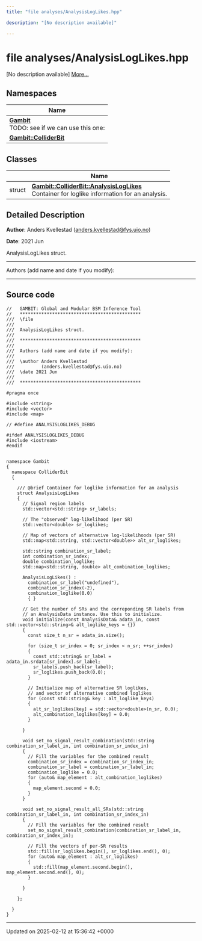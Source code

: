 ```yaml
---
title: "file analyses/AnalysisLogLikes.hpp"

description: "[No description available]"

---
```


# file analyses/AnalysisLogLikes.hpp

[No description available] [More...](#detailed-description)

## Namespaces

| Name           |
| -------------- |
| **[Gambit](/documentation/code/namespaces/namespacegambit/)** <br>TODO: see if we can use this one:  |
| **[Gambit::ColliderBit](/documentation/code/namespaces/namespacegambit_1_1colliderbit/)**  |

## Classes

|                | Name           |
| -------------- | -------------- |
| struct | **[Gambit::ColliderBit::AnalysisLogLikes](/documentation/code/classes/structgambit_1_1colliderbit_1_1analysisloglikes/)** <br>Container for loglike information for an analysis.  |

## Detailed Description


**Author**: Anders Kvellestad ([anders.kvellestad@fys.uio.no](mailto:anders.kvellestad@fys.uio.no)) 

**Date**: 2021 Jun

AnalysisLogLikes struct.



------------------

Authors (add name and date if you modify):



------------------




## Source code

```
//   GAMBIT: Global and Modular BSM Inference Tool
//   *********************************************
///  \file
///
///  AnalysisLogLikes struct.
///
///  *********************************************
///
///  Authors (add name and date if you modify):
///
///  \author Anders Kvellestad
///          (anders.kvellestad@fys.uio.no)
///  \date 2021 Jun
///
///  *********************************************

#pragma once

#include <string>
#include <vector>
#include <map>

// #define ANALYSISLOGLIKES_DEBUG

#ifdef ANALYSISLOGLIKES_DEBUG
#include <iostream>
#endif


namespace Gambit
{
  namespace ColliderBit
  {

    /// @brief Container for loglike information for an analysis
    struct AnalysisLogLikes
    {
      // Signal region labels
      std::vector<std::string> sr_labels;

      // The "observed" log-likelihood (per SR)
      std::vector<double> sr_loglikes;

      // Map of vectors of alternative log-likelihoods (per SR)
      std::map<std::string, std::vector<double>> alt_sr_loglikes;

      std::string combination_sr_label;
      int combination_sr_index;
      double combination_loglike;
      std::map<std::string, double> alt_combination_loglikes;

      AnalysisLogLikes() :
        combination_sr_label("undefined"),
        combination_sr_index(-2),
        combination_loglike(0.0)
        { }

      // Get the number of SRs and the correponding SR labels from
      // an AnalysisData instance. Use this to initialize.
      void initialize(const AnalysisData& adata_in, const std::vector<std::string>& alt_loglike_keys = {})
      {
        const size_t n_sr = adata_in.size();

        for (size_t sr_index = 0; sr_index < n_sr; ++sr_index)
        {
          const std::string& sr_label = adata_in.srdata[sr_index].sr_label;
          sr_labels.push_back(sr_label);
          sr_loglikes.push_back(0.0);
        }

        // Initialize map of alternative SR loglikes,
        // and vector of alternative combined loglikes
        for (const std::string& key : alt_loglike_keys)
        {
          alt_sr_loglikes[key] = std::vector<double>(n_sr, 0.0);
          alt_combination_loglikes[key] = 0.0;
        }

      }

      void set_no_signal_result_combination(std::string combination_sr_label_in, int combination_sr_index_in)
      {
        // Fill the variables for the combined result
        combination_sr_index = combination_sr_index_in;
        combination_sr_label = combination_sr_label_in;
        combination_loglike = 0.0;
        for (auto& map_element : alt_combination_loglikes)
        {
          map_element.second = 0.0;
        }
      }

      void set_no_signal_result_all_SRs(std::string combination_sr_label_in, int combination_sr_index_in)
      {
        // Fill the variables for the combined result
        set_no_signal_result_combination(combination_sr_label_in, combination_sr_index_in);

        // Fill the vectors of per-SR results
        std::fill(sr_loglikes.begin(), sr_loglikes.end(), 0);
        for (auto& map_element : alt_sr_loglikes)
        {
          std::fill(map_element.second.begin(), map_element.second.end(), 0);
        }

      }

    };

  }
}
```


-------------------------------

Updated on 2025-02-12 at 15:36:42 +0000
